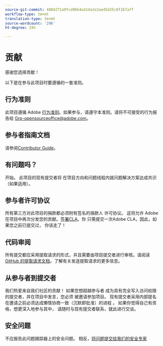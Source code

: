 ```yaml
---
source-git-commit: 4884271a9fcd96b4ad1da2e2aed5d25c8f267a7f
workflow-type: tm+mt
translation-type: tm+mt
source-wordcount: '296'
ht-degree: 24%

---
```

# 贡献

感谢您选择贡献！

以下是在参与此项目时要遵循的一套准则。

## 行为准则

此项目遵循 Adobe [行为准则](code-of-conduct.md)。如果参与，请遵守本准则。请将不可接受的行为报告给
[Grp-opensourceoffice@adobe.com](mailto:Grp-opensourceoffice@adobe.com)。

## 参与者指南文档

请参阅[Contributor Guide](https://docs.adobe.com/content/help/en/contributor/contributor-guide/introduction.html)。

## 有问题吗？

开始。 此项目的现有提交者将
在项目方向和问题线程内就问题解决方案达成共识
（如果适用）。

## 参与者许可协议

所有第三方对此项目的捐款都必须附有签名的捐款人
许可协议。 这将允许 Adobe 在项目中再次分发您的贡献。[签署CLA](http://opensource.adobe.com/cla.html)。你
只需提交一次Adobe CLA，因此，如果您之前已提交过，
你该走了！

## 代码审阅

所有提交都应采用提取请求的形式，并且需要由项目提交者进行审核。请阅读 [GitHub 的提取请求文档](https://help.github.com/cn/articles/about-pull-requests/)，了解有关发送提取请求的更多信息。

<!--
Lastly, please follow the [pull request template](PULL_REQUEST_TEMPLATE.md) when
submitting a pull request!
-->

## 从参与者到提交者

我们热爱来自我们社区的贡献！ 如果您想超越参与者
成为具有完全写入访问权限的提交者，并在项目中发言，您必须
被邀请参加项目。 现有提交者采用内部提名
在邀请之前必须达成懒惰协商一致（沉默即批准）的进程
。 如果你觉得自己有资格，想更深入地参与其中，
请随时与现有提交者联系，就此进行交谈。

## 安全问题

不应报告此问题跟踪器上的安全问题。 相反，[将问题提交给我们的安全专家](https://helpx.adobe.com/security/alertus.html)
